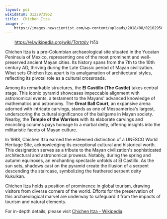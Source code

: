 ```yaml
---
layout: poi
wikidatum: Q122973962
title:  Chichen Itza
image: >-
    https://images.newscientist.com/wp-content/uploads/2018/08/02102950/gettyimages-938256100.jpg
---
```

<a href="https://el.wikipedia.org/wiki/Τσιτσέν Ιτζά" target="_blank" style="color: #ffffff; padding-left: 30px;">https://el.wikipedia.org/wiki/Τσιτσέν Ιτζά </a>
<p>Chichen Itza is a pre-Columbian archaeological site situated in the Yucatan Peninsula of Mexico, representing one of the most prominent and well-preserved ancient Mayan cities. Its history spans from the 7th to the 10th century AD, thriving during the Late Classic period of Mayan civilization. What sets Chichen Itza apart is its amalgamation of architectural styles, reflecting its pivotal role as a cultural crossroads.</p>

<p>Among its remarkable structures, the <strong>El Castillo (The Castle)</strong> takes central stage. This iconic pyramid showcases impeccable alignment with astronomical events, a testament to the Mayans' advanced knowledge of mathematics and astronomy. The <strong>Great Ball Court</strong>, an expansive arena adorned with intricate carvings, stands as one of Mesoamerica's largest, underscoring the cultural significance of the ballgame in Mayan society. Nearby, the <strong>Temple of the Warriors</strong> with its elaborate carvings and encircling columns pays homage to a martial deity, offering insights into the militaristic facets of Mayan culture.</p>

<p>In 1988, Chichen Itza earned the esteemed distinction of a UNESCO World Heritage Site, acknowledging its exceptional cultural and historical worth. This designation serves as a tribute to the Mayan civilization's sophisticated architectural and astronomical prowess. Notably, during the spring and autumn equinoxes, an enchanting spectacle unfolds at El Castillo. As the sun sets, shadows cast on the pyramid create the illusion of a serpent descending the staircase, symbolizing the feathered serpent deity Kukulkan.</p>

<p>Chichen Itza holds a position of prominence in global tourism, drawing visitors from diverse corners of the world. Efforts for the preservation of this archaeological marvel are underway to safeguard it from the impacts of tourism and natural elements.</p>

<p>For in-depth details, please visit <a href="https://en.wikipedia.org/wiki/Chichen_Itza">Chichen Itza - Wikipedia</a>.</p>
